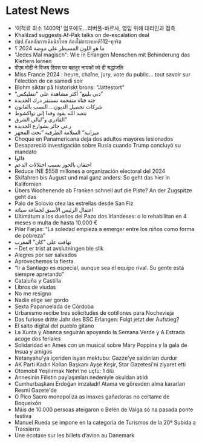 # Latest News
-  ‘이적료 최소 1400억’ 엄포에도…리버풀-바르사, 영입 위해 대리인과 접촉
-  Khalilzad suggests Af-Pak talks on de-escalation deal
-  ปชป.ยันหลักการเดิมนิรโทษ ต้องไม่กระทบคดี112-ทุจริต
-  ما هو اللون المسيطر على موضة 2024 ؟
-  "Jedes Mal magisch": Wie in Erlangen Menschen mit Behinderung das Klettern lernen
-  पीएम मोदी ने विजय दिवस पर बहादुर नायकों को दी श्रद्धांजलि
-  Miss France 2024 : heure, chaîne, jury, vote du public... tout savoir sur l'élection de ce samedi soir
-  Blohm siktar på historiskt brons: "Jättestort"
-  “دبي بلينغ” أكثر مشاهدة على “نتفليكس”
-  جثة فتاة متفحمة تستنفر درك الجديدة
-  شركات تحصيل الديون… النصب بالقانون
-  بنعبد‭ ‬الله‭ ‬يقود‭ ‬وفدا‭ ‬إلى‭ ‬نواكشوط
-  القادري و”ليالي الشرق”
-  رعي‭ ‬جائر‭ ‬بشوارع‭ ‬الجديدة
-  ميزانية‭ “‬السلامة‭ ‬الطرقية‭” ‬تحت‭ ‬المجهر
-  Choque en Panamericana deja dos adultos mayores lesionados
-  Desapareció investigación sobre Rusia cuando Trump concluyó su mandato
-  قالوا
-  احتقان‭ ‬بالحوز‭ ‬بسبب‭ ‬اختلالات‭ ‬الدعم‭ ‬
-  Reduce INE $558 millones a organización electoral del 2024
-  Skifahren bis August und mal ganz anders: So geht das hier in Kalifornien
-  Übers Wochenende ab Franken schnell auf die Piste? An der Zugspitze geht das
-  Paio de Solovio otea las estrellas desde San Fiz
-  اعتقال الرئيس الأسبق لجماعة سباتة
-  Ultimátum a los dueños del Pazo dos Irlandeses: o lo rehabilitan en 4 meses o multa de hasta 10.000 €
-  Pilar Farjas: “La soledad empieza a emerger entre los niños como forma de pobreza”
-  تهافت على “كان” المغرب
-  – Det er trist at avslutningen ble slik
-  Alegres por ser salvados
-  Aprovechemos la fiesta
-  “Ir a Santiago es especial, aunque sea el equipo rival. Su gente está siempre apretando”
-  Cataluña y Castilla
-  Libros de viudas
-  No me resigno
-  Nadie elige ser gordo
-  Sexta Papanoelada de Córdoba
-  Urbanismo recibe tres solicitudes de cotillones para Nochevieja
-  Das furiose dritte Jahr des BSC Erlangen: Folgt jetzt der Aufstieg?
-  El salto digital del pueblo gitano
-  La Xunta y Abanca seguirán apoyando la Semana Verde y A Estrada acoge dos feriales
-  Solidaridad en Ames con un musical sobre Mary Poppins y la gala de Insua y amigos
-  Netanyahu'ya içeriden isyan mektubu: Gazze'ye saldırıları durdur
-  AK Parti Kadın Kolları Başkanı Ayşe Keşir, Star Gazetesi'ni ziyaret etti
-  Otomobil Yeşilırmak Nehri'ne uçtu: 1 ölü
-  Annesinin Filistin paylaşımları nedeniyle okuldan atıldı
-  Cumhurbaşkanı Erdoğan imzaladı! Atama ve görevden alma kararları Resmi Gazete'de
-  O Pico Sacro monopoliza as imaxes gañadoras no certame de Boqueixón
-  Máis de 10.000 persoas ateigaron o Belén de Valga só na pasada ponte festiva
-  Manuel Rueda se impone en la categoría de Turismos de la 20ª Subida a Trassierra
-  Une écotaxe sur les billets d’avion au Danemark
